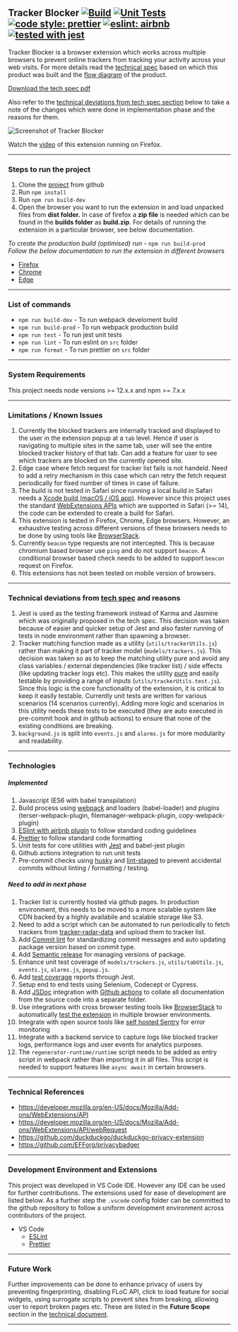 ## Tracker Blocker [![Build](https://github.com/sharmad-nachnolkar/tracker-blocking-browser-extension/actions/workflows/build.yml/badge.svg)](https://github.com/sharmad-nachnolkar/tracker-blocking-browser-extension/actions/workflows/build.yml) [![Unit Tests](https://github.com/sharmad-nachnolkar/tracker-blocking-browser-extension/actions/workflows/test.yml/badge.svg)](https://github.com/sharmad-nachnolkar/tracker-blocking-browser-extension/actions/workflows/test.yml) [![code style: prettier](https://img.shields.io/badge/code_style-prettier-ff69b4.svg?style=flat-square)](https://github.com/prettier/prettier) [![eslint: airbnb](https://badgen.net/badge/eslint/airbnb/ff5a5f?icon=airbnb)](https://github.com/airbnb/javascript) [![tested with jest](https://img.shields.io/badge/tested_with-jest-99424f.svg)](https://github.com/facebook/jest)

Tracker Blocker is a browser extension which works across multiple browsers to prevent online trackers from tracking your activity across your web visits.
For more details read the [technical spec](https://github.com/sharmad-nachnolkar/tracker-blocking-browser-extension/blob/gh-pages/Tracker%20Blocker%20Extension%20-%20Tech%20Spec.pdf) based on which this product was built and the [flow diagram](https://miro.com/app/board/o9J_lxKZR4I=/) of the product.

[Download the tech spec pdf](https://sharmad-nachnolkar.github.io/tracker-blocking-browser-extension/Tracker%20Blocker%20Extension%20-%20Tech%20Spec.pdf)

Also refer to the [technical deviations from tech spec section](https://github.com/sharmad-nachnolkar/tracker-blocking-browser-extension#technical-deviations-from-tech-spec-and-reasons) below to take a note of the changes which were done in implementation phase and the reasons for them.

![Screenshot of Tracker Blocker](https://sharmad-nachnolkar.github.io/tracker-blocking-browser-extension/Tracker_Browser_Extension.png)

Watch the [video](https://www.loom.com/share/14831f37bcf64dd4a06ee63145896af4) of this extension running on Firefox.

---
### Steps to run the project 
 1. Clone the [project](https://github.com/sharmad-nachnolkar/tracker-blocking-browser-extension) from github 
 2. Run `npm install`
 3. Run `npm run build-dev`
 4. Open the browser you want to run the extension in and load unpacked files from **dist folder.** In case of firefox a **zip file** is needed which can be found in the **builds folder** as **build.zip**. For details of running the extension in a particular browser, see below documentation.

*To create the production build (optimised) run* - `npm run build-prod` \
*Follow the below documentation to run the extension in different browsers*
- [Firefox](https://developer.mozilla.org/en-US/docs/Mozilla/Add-ons/WebExtensions/Your_first_WebExtension#installing)
- [Chrome](https://developer.chrome.com/docs/extensions/mv3/getstarted/#manifest)
- [Edge](https://docs.microsoft.com/en-us/microsoft-edge/extensions-chromium/getting-started/extension-sideloading)

 ---
 ### List of commands

 - `npm run build-dev` - To run webpack develoment build
 - `npm run build-prod` - To run webpack production build
 - `npm run test` - To run jest unit tests
 - `npm run lint` - To run eslint on `src` folder
 - `npm run format` - To run prettier on `src` folder

---
### System Requirements
This project needs node versions >= 12.x.x and npm >= 7.x.x

---
###  Limitations / Known Issues

 1. Currently the blocked trackers are internally tracked and displayed to the user in the extension popup at a `tab` level. Hence if user is navigating to multiple sites in the same tab, user will see the entire blocked tracker history of that tab. Can add a feature for user to see which trackers are blocked on the currently opened site.
 2. Edge case where fetch request for tracker list fails is not handeld. Need to add a retry mechanism in this case which can retry the fetch request periodically for fixed number of times in case of failure.
 3. The build is not tested in Safari since running a local build in Safari needs a [Xcode build (macOS / iOS app)](https://developer.apple.com/documentation/safariservices/safari_web_extensions/running_your_safari_web_extension). However since this project uses the standard [WebExtensions APIs](https://developer.mozilla.org/en-US/docs/Mozilla/Add-ons/WebExtensions/Browser_support_for_JavaScript_APIs) which are supported in Safari (>= 14), the code can be extended to create a build for Safari.
 4. This extension is tested in Firefox, Chrome, Edge browsers. However, an exhaustive testing across different versions of these browsers needs to be done by using tools like [BrowserStack](https://www.browserstack.com/).
 5. Currently `beacon` type requests are not intercepted. This is because chromium based browser use `ping` and do not support `beacon`. A conditional browser based check needs to be added to support `beacon` request on Firefox.
 6. This extensions has not been tested on mobile version of browsers. 


---
### Technical deviations from [tech spec](https://github.com/sharmad-nachnolkar/tracker-blocking-browser-extension/blob/gh-pages/Tracker%20Blocker%20Extension%20-%20Tech%20Spec.pdf) and reasons

 1. Jest is used as the testing framework instead of Karma and Jasmine which was originally proposed in the tech spec. This decision was taken because of easier and quicker setup of Jest and also faster running of tests in node environment rather than spawning a browser. 
 2. Tracker matching function made as a utility (`utils/trackerUtils.js`) rather than making it part of tracker model (`models/trackers.js`). This decision was taken so as to keep the matching utility pure and avoid any class variables / external dependencies (like tracker list) / side effects (like updating tracker logs etc). This makes the utility [pure](https://www.freecodecamp.org/news/what-is-a-pure-function-in-javascript-acb887375dfe/) and easily testable by providing a range of inputs (`utils/trackerUtils.test.js`). Since this logic is the core functionality of the extension, it is critical to keep it easily testable. Currently unit tests are written for various scenarios (14 scenarios currently). Adding more logic and scenarios in this utility needs these tests to be executed (they are auto executed in pre-commit hook and in github actions) to ensure that none of the existing conditions are breaking.
 3. `background.js` is split into `events.js` and `alarms.js` for more modularity and readability.

---
### Technologies 
##### Implemented
 1. Javascript (ES6 with babel transpilation)
 2. Build process using [webpack](https://github.com/webpack/webpack) and loaders (babel-loader) and plugins (terser-webpack-plugin, filemanager-webpack-plugin, copy-webpack-plugin)
 3. [ESlint with airbnb plugin](https://github.com/airbnb/javascript) to follow standard coding guidelines
 4. [Prettier](https://github.com/prettier/prettier) to follow standard code formatting
 5. Unit tests for core utilities with [Jest](https://github.com/facebook/jest) and babel-jest plugin
 6. Github actions integration to run unit tests
 7. Pre-commit checks using [husky](https://github.com/typicode/husky) and [lint-staged](https://github.com/okonet/lint-staged) to prevent accidental commits without linting / formatting / testing.

##### Need to add in next phase
 1. Tracker list is currently hosted via github pages. In production environment, this needs to be moved to a more scalable system like CDN backed by a highly availabile and scalable storage like S3.
 2. Need to add a script which can be automated to run periodically to fetch trackers from [tracker-radar-data](https://github.com/duckduckgo/tracker-radar) and upload them to tracker list.
 3. Add [Commit lint](https://github.com/conventional-changelog/commitlint) for standardizing commit messages and auto updating package version based on commit type.
 4. Add [Semantic release](https://github.com/semantic-release/semantic-release) for managing versions of package.
 5. Enhance unit test coverage of `models/trackers.js`, `utils/tabUtils.js`, `events.js`, `alarms.js`, `popup.js`.
 6. Add [test coverage](https://jestjs.io/docs/configuration#collectcoverage-boolean) reports through Jest.
 7. Setup end to end tests using Selenium, Codecept or Cypress.
 8. Add [JSDoc](https://github.com/jsdoc/jsdoc) integration with [Github actions](https://github.com/andstor/jsdoc-action) to collate all documentation from the source code into a separate folder.
 9. Use integrations with cross browser testing tools like [BrowserStack](https://www.browserstack.com/integrations) to automatically [test the extension](https://www.browserstack.com/docs/automate/selenium/add-plugins-extensions-remote-browsers#introduction) in multiple browser environments.
 10. Integrate with open source tools like [self hosted Sentry](https://develop.sentry.dev/self-hosted/) for error monitoring
 11. Integrate with a backend service to capture logs like blocked tracker logs, performance logs and user events for analytics purposes.
 12. The `regenerator-runtime/runtime` script needs to be added as entry script in webpack rather than importing it in all files. This script is needed to support features like `async await` in certain browsers.

---
### Technical References
 - https://developer.mozilla.org/en-US/docs/Mozilla/Add-ons/WebExtensions/API
 - https://developer.mozilla.org/en-US/docs/Mozilla/Add-ons/WebExtensions/API/webRequest
 - https://github.com/duckduckgo/duckduckgo-privacy-extension
 - https://github.com/EFForg/privacybadger

---
### Development Environment and Extensions
This project was developed in VS Code IDE. However any IDE can be used for further contributions. The extensions used for ease of development are listed below. As a further step the `.vscode` config folder can be committed to the github repository to follow a uniform development environment across contributors of the project.
 - VS Code
	 - [ESLint](https://marketplace.visualstudio.com/items?itemName=dbaeumer.vscode-eslint)
	 - [Prettier](https://marketplace.visualstudio.com/items?itemName=esbenp.prettier-vscode)

---
### Future Work
Further improvements can be done to enhance privacy of users by preventing fingerprinting, disabling FLoC API, click to load feature for social widgets, using surrogate scripts to prevent sites from breaking, allowing user to report broken pages etc. These are listed in the **Future Scope** section in the [technical document](https://github.com/sharmad-nachnolkar/tracker-blocking-browser-extension/blob/gh-pages/Tracker%20Blocker%20Extension%20-%20Tech%20Spec.pdf).

---

